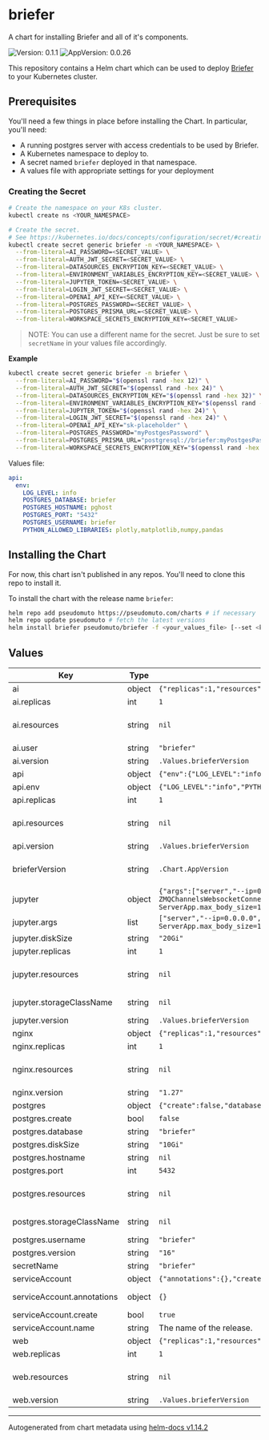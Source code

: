 # briefer

A chart for installing Briefer and all of it's components.

![Version: 0.1.1](https://img.shields.io/badge/Version-0.1.1-informational?style=flat-square) ![AppVersion: 0.0.26](https://img.shields.io/badge/AppVersion-0.0.26-informational?style=flat-square)

This repository contains a Helm chart which can be used to deploy [Briefer] to your Kubernetes cluster.

[Briefer]: https://briefer.cloud/

## Prerequisites

You'll need a few things in place before installing the Chart. In particular, you'll need:

* A running postgres server with access credentials to be used by Briefer.
* A Kubernetes namespace to deploy to.
* A secret named `briefer` deployed in that namespace.
* A values file with appropriate settings for your deployment

### Creating the Secret

```bash
# Create the namespace on your K8s cluster.
kubectl create ns <YOUR_NAMESPACE>

# Create the secret.
# See https://kubernetes.io/docs/concepts/configuration/secret/#creating-a-secret for alternatives.
kubectl create secret generic briefer -n <YOUR_NAMESPACE> \
  --from-literal=AI_PASSWORD=<SECRET_VALUE> \
  --from-literal=AUTH_JWT_SECRET=<SECRET_VALUE> \
  --from-literal=DATASOURCES_ENCRYPTION_KEY=<SECRET_VALUE> \
  --from-literal=ENVIRONMENT_VARIABLES_ENCRYPTION_KEY=<SECRET_VALUE> \
  --from-literal=JUPYTER_TOKEN=<SECRET_VALUE> \
  --from-literal=LOGIN_JWT_SECRET=<SECRET_VALUE> \
  --from-literal=OPENAI_API_KEY=<SECRET_VALUE> \
  --from-literal=POSTGRES_PASSWORD=<SECRET_VALUE> \
  --from-literal=POSTGRES_PRISMA_URL=<SECRET_VALUE> \
  --from-literal=WORKSPACE_SECRETS_ENCRYPTION_KEY=<SECRET_VALUE>
```

> NOTE: You can use a different name for the secret. Just be sure to set `secretName` in your values file accordingly.

**Example**

```bash
kubectl create secret generic briefer -n briefer \
  --from-literal=AI_PASSWORD="$(openssl rand -hex 12)" \
  --from-literal=AUTH_JWT_SECRET="$(openssl rand -hex 24)" \
  --from-literal=DATASOURCES_ENCRYPTION_KEY="$(openssl rand -hex 32)" \
  --from-literal=ENVIRONMENT_VARIABLES_ENCRYPTION_KEY="$(openssl rand -hex 32)" \
  --from-literal=JUPYTER_TOKEN="$(openssl rand -hex 24)" \
  --from-literal=LOGIN_JWT_SECRET="$(openssl rand -hex 24)" \
  --from-literal=OPENAI_API_KEY="sk-placeholder" \
  --from-literal=POSTGRES_PASSWORD="myPostgesPassword" \
  --from-literal=POSTGRES_PRISMA_URL="postgresql://briefer:myPostgesPassword@pghost:5432/briefer?schema=public" \
  --from-literal=WORKSPACE_SECRETS_ENCRYPTION_KEY="$(openssl rand -hex 32)"
```

Values file:

```yaml
api:
  env:
    LOG_LEVEL: info
    POSTGRES_DATABASE: briefer
    POSTGRES_HOSTNAME: pghost
    POSTGRES_PORT: "5432"
    POSTGRES_USERNAME: briefer
    PYTHON_ALLOWED_LIBRARIES: plotly,matplotlib,numpy,pandas
```

## Installing the Chart

For now, this chart isn't published in any repos. You'll need to clone this repo to install it.

To install the chart with the release name `briefer`:

```bash
helm repo add pseudomuto https://pseudomuto.com/charts # if necessary
helm repo update pseudomuto # fetch the latest versions
helm install briefer pseudomuto/briefer -f <your_values_file> [--set <key>=<value>,...]
```

## Values

| Key | Type | Default | Description |
|-----|------|---------|-------------|
| ai | object | `{"replicas":1,"resources":null,"user":"briefer","version":""}` | Configuration for the AI service. |
| ai.replicas | int | `1` | The number of replicas to run. |
| ai.resources | string | `nil` | Resource quotas for the containers. See https://kubernetes.io/docs/concepts/configuration/manage-resources-containers/ |
| ai.user | string | `"briefer"` | The basic auth username for the AI service. |
| ai.version | string | `.Values.brieferVersion` | The version of the briefer-ai image to run. |
| api | object | `{"env":{"LOG_LEVEL":"info","PYTHON_ALLOWED_LIBRARIES":"plotly,matplotlib,numpy,pandas"},"replicas":1,"resources":null,"version":""}` | Configuration for the API. |
| api.env | object | `{"LOG_LEVEL":"info","PYTHON_ALLOWED_LIBRARIES":"plotly,matplotlib,numpy,pandas"}` | Environment variables for the API server. |
| api.replicas | int | `1` | The number of replicas to run. |
| api.resources | string | `nil` | Resource quotas for the containers. See https://kubernetes.io/docs/concepts/configuration/manage-resources-containers/ |
| api.version | string | `.Values.brieferVersion` | The version of the briefer-api image to run. |
| brieferVersion | string | `.Chart.AppVersion` | The version of briefer to deploy. This is used for all container images unless an override is specified locally for the service (see `ai`, `api`, `jupyter`, etc. for details). |
| jupyter | object | `{"args":["server","--ip=0.0.0.0","--ZMQChannelsWebsocketConnection.iopub_data_rate_limit=1.0e10","--ZMQChannelsWebsocketConnection.iopub_msg_rate_limit=1.0e6","--ServerApp.max_body_size=107374182400"],"diskSize":"20Gi","replicas":1,"resources":null,"storageClassName":null,"version":""}` | Configuration for the jupyter service. |
| jupyter.args | list | `["server","--ip=0.0.0.0","--ZMQChannelsWebsocketConnection.iopub_data_rate_limit=1.0e10","--ZMQChannelsWebsocketConnection.iopub_msg_rate_limit=1.0e6","--ServerApp.max_body_size=107374182400"]` | Arguments to be sent to `jupyter`. |
| jupyter.diskSize | string | `"20Gi"` | The size of the disk to create for the jupyter statefulset. |
| jupyter.replicas | int | `1` | The number of replicas to run. |
| jupyter.resources | string | `nil` | Resource quotas for the containers. See https://kubernetes.io/docs/concepts/configuration/manage-resources-containers/ |
| jupyter.storageClassName | string | `nil` | The storageClassName to use for the PVC. If left blank, the Cloud Provider's default storage class will be used. |
| jupyter.version | string | `.Values.brieferVersion` | The version of the briefer-jupyter image to run. |
| nginx | object | `{"replicas":1,"resources":null,"version":"1.27"}` | Nginx configuration. |
| nginx.replicas | int | `1` | The number of replicas to run. |
| nginx.resources | string | `nil` | Resource quotas for the containers. See https://kubernetes.io/docs/concepts/configuration/manage-resources-containers/ |
| nginx.version | string | `"1.27"` | The version of nginx to run. |
| postgres | object | `{"create":false,"database":"briefer","diskSize":"10Gi","hostname":null,"port":5432,"resources":null,"storageClassName":null,"username":"briefer","version":"16"}` | Configuration for running PostgreSQL. |
| postgres.create | bool | `false` | When true, deploy the ephemeral PostgreSQL container. |
| postgres.database | string | `"briefer"` | The name of the database |
| postgres.diskSize | string | `"10Gi"` | When create is true, the size of the volume to create. |
| postgres.hostname | string | `nil` | The hostname of the DB server to connect to. |
| postgres.port | int | `5432` | The port to connect on. |
| postgres.resources | string | `nil` | Resource quotas for the containers. See https://kubernetes.io/docs/concepts/configuration/manage-resources-containers/ |
| postgres.storageClassName | string | `nil` | The storageClassName to use for the PVC. If left blank, the Cloud Provider's default storage class will be used. |
| postgres.username | string | `"briefer"` | The username to connect as. |
| postgres.version | string | `"16"` | The version of the postgres container to run. |
| secretName | string | `"briefer"` | The name of the secret used to configure Briefer services. |
| serviceAccount | object | `{"annotations":{},"create":true,"name":""}` | Configuration of the service account used by all pods. |
| serviceAccount.annotations | object | `{}` | Additional annotations to add to the service account. Useful for things like workload identity mappings in GKE. |
| serviceAccount.create | bool | `true` | Whether or not to create the service account. |
| serviceAccount.name | string | The name of the release. | The service account name. |
| web | object | `{"replicas":1,"resources":null,"version":""}` | Configuration for the web (frontend) service. |
| web.replicas | int | `1` | The number of replicas to run. |
| web.resources | string | `nil` | Resource quotas for the containers. See https://kubernetes.io/docs/concepts/configuration/manage-resources-containers/ |
| web.version | string | `.Values.brieferVersion` | The version of the briefer-web image to run. |

----------------------------------------------
Autogenerated from chart metadata using [helm-docs v1.14.2](https://github.com/norwoodj/helm-docs/releases/v1.14.2)
